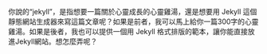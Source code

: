 你說的“jekyll”，是指想要一篇關於心靈成長的心靈雞湯，還是想要用 Jekyll 這個靜態網站生成器來寫這篇文章呢？如果是前者，我可以馬上給你一篇300字的心靈雞湯。如果是後者，我也可以提供一個用 Jekyll 格式排版的範本，讓你能直接放進Jekyll網站。想怎麼弄呢？
